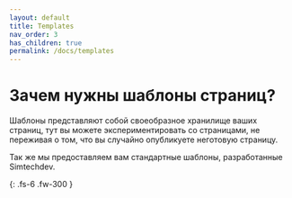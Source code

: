 ```yaml
---
layout: default
title: Templates
nav_order: 3
has_children: true
permalink: /docs/templates
---
```


# Зачем нужны шаблоны страниц?

Шаблоны представляют собой своеобразное хранилище ваших страниц, тут вы можете экспериментировать со страницами, не переживая о том, что вы случайно опубликуете неготовую страницу.

Так же мы предоставляем вам стандартные шаблоны, разработанные Simtechdev.

{: .fs-6 .fw-300 }
